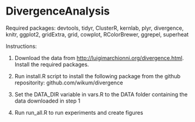 # DivergenceAnalysis

Required packages: devtools, tidyr, ClusterR, kernlab, plyr, divergence, knitr, ggplot2, gridExtra, grid, cowplot, RColorBrewer, ggrepel, superheat

Instructions:

1. Download the data from http://luigimarchionni.org/divergence.html. Install the required packages.

2. Run install.R script to install the following package from the github repositority: github.com/wikum/divergence

3. Set the DATA_DIR variable in vars.R to the DATA folder containing the data downloaded in step 1

4. Run run_all.R to run experiments and create figures





